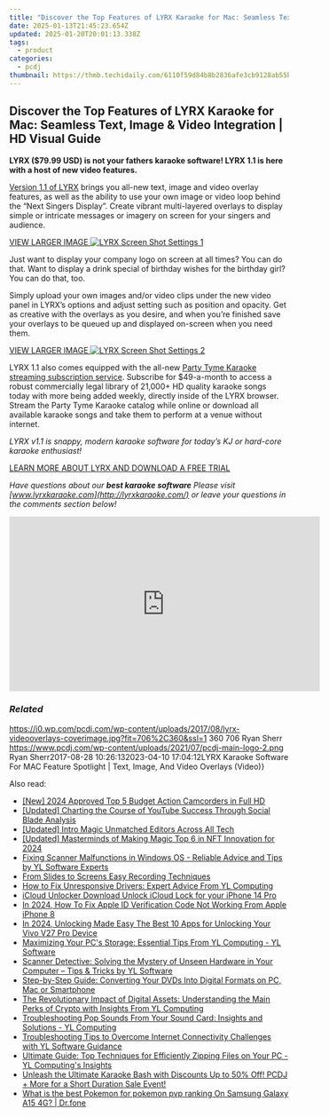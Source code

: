 ```yaml
---
title: "Discover the Top Features of LYRX Karaoke for Mac: Seamless Text, Image & Video Integration | HD Visual Guide"
date: 2025-01-13T21:45:23.654Z
updated: 2025-01-20T20:01:13.338Z
tags:
  - product
categories:
  - pcdj
thumbnail: https://thmb.techidaily.com/6110f59d84b8b2836afe3cb9128ab55b4983bac7c041837cad5f3c0f9163df97.jpg
---
```


## Discover the Top Features of LYRX Karaoke for Mac: Seamless Text, Image & Video Integration | HD Visual Guide

**LYRX ($79.99 USD) is not your fathers karaoke software! LYRX 1.1 is here with a host of new video features.**

[Version 1.1 of LYRX](https://tools.techidaily.com/pcdj/products/) brings you all-new text, image and video overlay features, as well as the ability to use your own image or video loop behind the “Next Singers Display”. Create vibrant multi-layered overlays to display simple or intricate messages or imagery on screen for your singers and audience.

[VIEW LARGER IMAGE ![LYRX Screen Shot Settings 1](https://i1.wp.com/pcdj.com/wp-content/uploads/2017/08/LYRX11_screenshot3.png?fit=300%2C188&ssl=1 "LYRX Screen Shot Settings 1")](https://i1.wp.com/pcdj.com/wp-content/uploads/2017/08/LYRX11%5Fscreenshot3.png?fit=1030%2C644&ssl=1)

Just want to display your company logo on screen at all times? You can do that. Want to display a drink special of birthday wishes for the birthday girl? You can do that, too.

Simply upload your own images and/or video clips under the new video panel in LYRX’s options and adjust setting such as position and opacity. Get as creative with the overlays as you desire, and when you’re finished save your overlays to be queued up and displayed on-screen when you need them.

[VIEW LARGER IMAGE ![LYRX Screen Shot Settings 2](https://i2.wp.com/pcdj.com/wp-content/uploads/2017/08/LYRX11_screenshot4.png?fit=300%2C188&ssl=1 "LYRX Screen Shot Settings 2")](https://i2.wp.com/pcdj.com/wp-content/uploads/2017/08/LYRX11%5Fscreenshot4.png?fit=1030%2C644&ssl=1)

LYRX 1.1 also comes equipped with the all-new [Party Tyme Karaoke streaming subscription service](https://tools.techidaily.com/pcdj/products/). Subscribe for $49-a-month to access a robust commercially legal library of 21,000+ HD quality karaoke songs today with more being added weekly, directly inside of the LYRX browser. Stream the Party Tyme Karaoke catalog while online or download all available karaoke songs and take them to perform at a venue without internet.

_LYRX v1.1 is snappy, modern karaoke software for today’s KJ or hard-core karaoke enthusiast!_ 

[LEARN MORE ABOUT LYRX AND DOWNLOAD A FREE TRIAL](http://lyrxkaraoke.com/)

_Have questions about our **best karaoke software** Please visit [www.lyrxkaraoke.com](http://lyrxkaraoke.com/) or leave your questions in the comments section below!_

<!-- affiliate ads begin -->
<iframe width="560" height="315" src="https://www.youtube.com/embed/ZeYbTVeaXg0?si=rwLL1DbBoX26BGjm" title="YouTube video player" frameborder="0" allow="accelerometer; autoplay; clipboard-write; encrypted-media; gyroscope; picture-in-picture; web-share" referrerpolicy="strict-origin-when-cross-origin" allowfullscreen></iframe>
<!-- affiliate ads end -->

### _Related_

https://i0.wp.com/pcdj.com/wp-content/uploads/2017/08/lyrx-videooverlays-coverimage.jpg?fit=706%2C360&ssl=1 360 706 Ryan Sherr https://www.pcdj.com/wp-content/uploads/2021/07/pcdj-main-logo-2.png Ryan Sherr2017-08-28 10:26:132023-04-10 17:04:12LYRX Karaoke Software For MAC Feature Spotlight | Text, Image, And Video Overlays (Video)}

<ins class="adsbygoogle"
     style="display:block"
     data-ad-format="autorelaxed"
     data-ad-client="ca-pub-7571918770474297"
     data-ad-slot="1223367746"></ins>

<ins class="adsbygoogle"
     style="display:block"
     data-ad-client="ca-pub-7571918770474297"
     data-ad-slot="8358498916"
     data-ad-format="auto"
     data-full-width-responsive="true"></ins>

<span class="atpl-alsoreadstyle">Also read:</span>
<div><ul>
<li><a href="https://article-files.techidaily.com/new-2024-approved-top-5-budget-action-camcorders-in-full-hd/"><u>[New] 2024 Approved Top 5 Budget Action Camcorders in Full HD</u></a></li>
<li><a href="https://youtube-videos.techidaily.com/updated-charting-the-course-of-youtube-success-through-social-blade-analysis/"><u>[Updated] Charting the Course of YouTube Success Through Social Blade Analysis</u></a></li>
<li><a href="https://extra-approaches.techidaily.com/updated-intro-magic-unmatched-editors-across-all-tech/"><u>[Updated] Intro Magic Unmatched Editors Across All Tech</u></a></li>
<li><a href="https://fox-boxes.techidaily.com/updated-masterminds-of-making-magic-top-6-in-nft-innovation-for-2024/"><u>[Updated] Masterminds of Making Magic Top 6 in NFT Innovation for 2024</u></a></li>
<li><a href="https://win-updates.techidaily.com/fixing-scanner-malfunctions-in-windows-os-reliable-advice-and-tips-by-yl-software-experts/"><u>Fixing Scanner Malfunctions in Windows OS - Reliable Advice and Tips by YL Software Experts</u></a></li>
<li><a href="https://screen-video-capture.techidaily.com/from-slides-to-screens-easy-recording-techniques/"><u>From Slides to Screens Easy Recording Techniques</u></a></li>
<li><a href="https://win-updates.techidaily.com/how-to-fix-unresponsive-drivers-expert-advice-from-yl-computing/"><u>How to Fix Unresponsive Drivers: Expert Advice From YL Computing</u></a></li>
<li><a href="https://activate-lock.techidaily.com/icloud-unlocker-download-unlock-icloud-lock-for-your-iphone-14-pro-by-drfone-ios/"><u>iCloud Unlocker Download Unlock iCloud Lock for your iPhone 14 Pro</u></a></li>
<li><a href="https://apple-account.techidaily.com/in-2024-how-to-fix-apple-id-verification-code-not-working-from-apple-iphone-8-by-drfone-ios/"><u>In 2024, How To Fix Apple ID Verification Code Not Working From Apple iPhone 8</u></a></li>
<li><a href="https://android-unlock.techidaily.com/in-2024-unlocking-made-easy-the-best-10-apps-for-unlocking-your-vivo-v27-pro-device-by-drfone-android/"><u>In 2024, Unlocking Made Easy The Best 10 Apps for Unlocking Your Vivo V27 Pro Device</u></a></li>
<li><a href="https://win-updates.techidaily.com/maximizing-your-pcs-storage-essential-tips-from-yl-computing-yl-software/"><u>Maximizing Your PC's Storage: Essential Tips From YL Computing - YL Software</u></a></li>
<li><a href="https://win-updates.techidaily.com/scanner-detective-solving-the-mystery-of-unseen-hardware-in-your-computer-tips-and-tricks-by-yl-software/"><u>Scanner Detective: Solving the Mystery of Unseen Hardware in Your Computer – Tips & Tricks by YL Software</u></a></li>
<li><a href="https://discover-helper.techidaily.com/step-by-step-guide-converting-your-dvds-into-digital-formats-on-pc-mac-or-smartphone/"><u>Step-by-Step Guide: Converting Your DVDs Into Digital Formats on PC, Mac or Smartphone</u></a></li>
<li><a href="https://win-updates.techidaily.com/the-revolutionary-impact-of-digital-assets-understanding-the-main-perks-of-crypto-with-insights-from-yl-computing/"><u>The Revolutionary Impact of Digital Assets: Understanding the Main Perks of Crypto with Insights From YL Computing</u></a></li>
<li><a href="https://win-updates.techidaily.com/troubleshooting-pop-sounds-from-your-sound-card-insights-and-solutions-yl-computing/"><u>Troubleshooting Pop Sounds From Your Sound Card: Insights and Solutions - YL Computing</u></a></li>
<li><a href="https://win-updates.techidaily.com/troubleshooting-tips-to-overcome-internet-connectivity-challenges-with-yl-software-guidance/"><u>Troubleshooting Tips to Overcome Internet Connectivity Challenges with YL Software Guidance</u></a></li>
<li><a href="https://win-updates.techidaily.com/ultimate-guide-top-techniques-for-efficiently-zipping-files-on-your-pc-yl-computings-insights/"><u>Ultimate Guide: Top Techniques for Efficiently Zipping Files on Your PC - YL Computing's Insights</u></a></li>
<li><a href="https://win-updates.techidaily.com/unleash-the-ultimate-karaoke-bash-with-discounts-up-to-50-off-pcdj-plus-more-for-a-short-duration-sale-event/"><u>Unleash the Ultimate Karaoke Bash with Discounts Up to 50% Off! PCDJ + More for a Short Duration Sale Event!</u></a></li>
<li><a href="https://change-location.techidaily.com/what-is-the-best-pokemon-for-pokemon-pvp-ranking-on-samsung-galaxy-a15-4g-drfone-by-drfone-virtual-android/"><u>What is the best Pokemon for pokemon pvp ranking On Samsung Galaxy A15 4G? | Dr.fone</u></a></li>
</ul></div>

